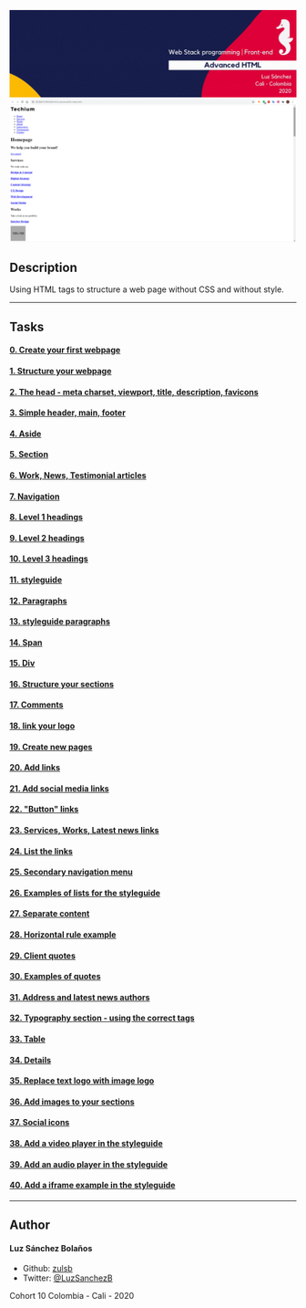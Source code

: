 ![Banner](bannerhtml.gif)
![FinalHTML](finalhtml.png)

## Description

Using HTML tags to structure a web page without CSS and without style.

---

## Tasks

#### [0. Create your first webpage](./0-index.html)
#### [1. Structure your webpage](./1-index.html)
#### [2. The head - meta charset, viewport, title, description, favicons](./2-index.html)
#### [3. Simple header, main, footer](./3-index.html)
#### [4. Aside](./article.html)
#### [5. Section](./5-index.html)
#### [6. Work, News, Testimonial articles](./6-index.html)
#### [7. Navigation](./7-index.html)
#### [8. Level 1 headings](./8-index.html)
#### [9. Level 2 headings](./9-index.html)
#### [10. Level 3 headings](./10-index.html)
#### [11. styleguide](./11-styleguide.html)
#### [12. Paragraphs](./12-index.html)
#### [13. styleguide paragraphs](./13-styleguide.html)
#### [14. Span](./14-index.html)
#### [15. Div](./15-index.html)
#### [16. Structure your sections](./16-index.html)
#### [17. Comments](./17-index.html)
#### [18. link your logo](./18-index.html)
#### [19. Create new pages](./about.html)
#### [20. Add links](./20-index.html)
#### [21. Add social media links](./21-index.html)
#### [22. "Button" links](./22-index.html)
#### [23. Services, Works, Latest news links](./23-index.html)
#### [24. List the links](./24-index.html)
#### [25. Secondary navigation menu](./25-index.html)
#### [26. Examples of lists for the styleguide](./26-styleguide.html)
#### [27. Separate content](./27-index.html)
#### [28. Horizontal rule example](./28-styleguide.html)
#### [29. Client quotes](./29-index.html)
#### [30. Examples of quotes](./30-styleguide.html)
#### [31. Address and latest news authors](./31-index.html)
#### [32. Typography section - using the correct tags](./32-styleguide.html)
#### [33. Table](./33-styleguide.html)
#### [34. Details](./34-styleguide.html)
#### [35. Replace text logo with image logo](./35-index.html)
#### [36. Add images to your sections](./36-index.html)
#### [37. Social icons](./index.html)
#### [38. Add a video player in the styleguide](./38-styleguide.html)
#### [39. Add an audio player in the styleguide](./39-styleguide.html)
#### [40. Add a iframe example in the styleguide](./styleguide.html)

---

## Author
#### Luz Sánchez Bolaños
- Github: [zulsb](https://github.com/zulsb)
- Twitter: [@LuzSanchezB](https://twitter.com/LuzSanchezB)

Cohort 10
Colombia - Cali - 2020
